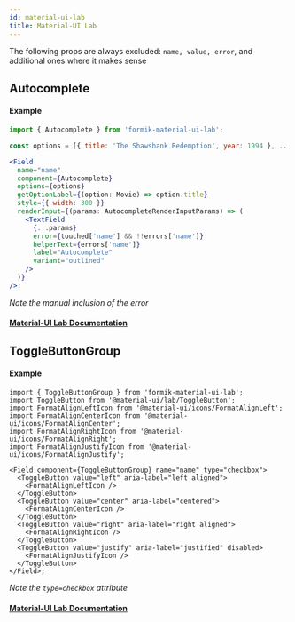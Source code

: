 ```yaml
---
id: material-ui-lab
title: Material-UI Lab
---
```


The following props are always excluded: `name, value, error`, and additional ones where it makes sense

## Autocomplete

#### Example

```jsx
import { Autocomplete } from 'formik-material-ui-lab';

const options = [{ title: 'The Shawshank Redemption', year: 1994 }, ...]

<Field
  name="name"
  component={Autocomplete}
  options={options}
  getOptionLabel={(option: Movie) => option.title}
  style={{ width: 300 }}
  renderInput={(params: AutocompleteRenderInputParams) => (
    <TextField
      {...params}
      error={touched['name'] && !!errors['name']}
      helperText={errors['name']}
      label="Autocomplete"
      variant="outlined"
    />
  )}
/>;
```

_Note the manual inclusion of the error_

#### [Material-UI Lab Documentation](https://material-ui.com/api/autocomplete/)

## ToggleButtonGroup

#### Example

```tsx
import { ToggleButtonGroup } from 'formik-material-ui-lab';
import ToggleButton from '@material-ui/lab/ToggleButton';
import FormatAlignLeftIcon from '@material-ui/icons/FormatAlignLeft';
import FormatAlignCenterIcon from '@material-ui/icons/FormatAlignCenter';
import FormatAlignRightIcon from '@material-ui/icons/FormatAlignRight';
import FormatAlignJustifyIcon from '@material-ui/icons/FormatAlignJustify';

<Field component={ToggleButtonGroup} name="name" type="checkbox">
  <ToggleButton value="left" aria-label="left aligned">
    <FormatAlignLeftIcon />
  </ToggleButton>
  <ToggleButton value="center" aria-label="centered">
    <FormatAlignCenterIcon />
  </ToggleButton>
  <ToggleButton value="right" aria-label="right aligned">
    <FormatAlignRightIcon />
  </ToggleButton>
  <ToggleButton value="justify" aria-label="justified" disabled>
    <FormatAlignJustifyIcon />
  </ToggleButton>
</Field>;
```

_Note the `type=checkbox` attribute_

#### [Material-UI Lab Documentation](https://material-ui.com/api/toggle-button-group/)
